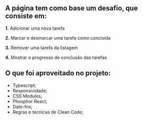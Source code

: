 ## A página tem como base um desafio, que consiste em:

**1.** Adicionar uma nova tarefa

**2.** Marcar e desmarcar uma tarefa como concluída

**3.** Remover uma tarefa da listagem

**4.** Mostrar o progresso de conclusão das tarefas

## O que foi aproveitado no projeto:

- Typescript;
- Responsividade;
- CSS Modules;
- Phosphor React;
- Date-fns;
- Regras e técnicas de Clean Code;
